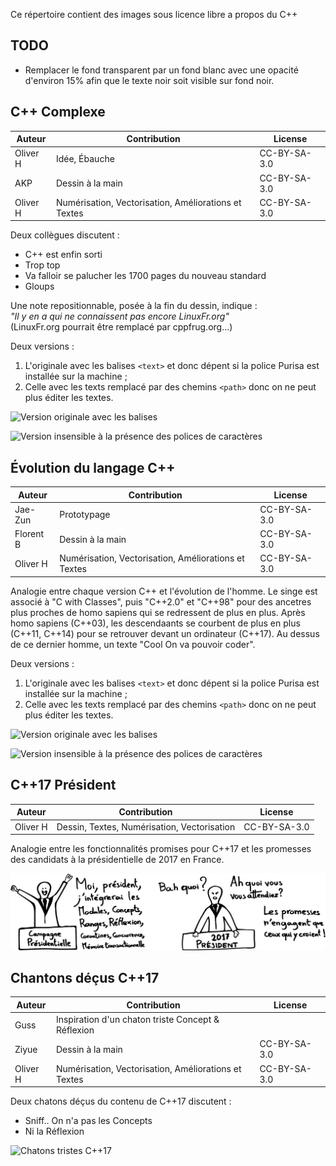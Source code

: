 Ce répertoire contient des images sous licence libre a propos du C++

TODO
----

* Remplacer le fond transparent par un fond blanc avec une opacité d'environ 15% afin que le texte noir soit visible sur fond noir.

C++ Complexe
------------

Auteur    | Contribution                                         | License
----------|------------------------------------------------------|----------
Oliver H  | Idée, Ébauche                                        | CC-BY-SA-3.0
AKP       | Dessin à la main                                     | CC-BY-SA-3.0
Oliver H  | Numérisation, Vectorisation, Améliorations et Textes | CC-BY-SA-3.0

Deux collègues discutent :
    
- C++ est enfin sorti
- Trop top
- Va falloir se palucher les 1700 pages du nouveau standard
- Gloups

Une note repositionnable, posée à la fin du dessin, indique :  
_"Il y en a qui ne connaissent pas encore LinuxFr.org"_  
(LinuxFr.org pourrait être remplacé par cppfrug.org...)

Deux versions :

1. L'originale avec les balises `<text>` et donc dépent si la police Purisa est installée sur la machine ;
2. Celle avec les texts remplacé par des chemins `<path>` donc on ne peut plus éditer les textes.

![Version originale avec les balises <text>](http://cpp-frug.github.io/materials/images/Cpp-Complexe-Path.svg)

![Version insensible à la présence des polices de caractères](http://cpp-frug.github.io/materials/images/Cpp-Complexe-Path.svg)

Évolution du langage C++
------------------------

Auteur    | Contribution                                         | License
----------|------------------------------------------------------|----------
Jae-Zun   | Prototypage                                          | CC-BY-SA-3.0
Florent B | Dessin à la main                                     | CC-BY-SA-3.0
Oliver H  | Numérisation, Vectorisation, Améliorations et Textes | CC-BY-SA-3.0

Analogie entre chaque version C++ et l'évolution de l'homme.
Le singe est associé à "C with Classes", puis "C++2.0" et "C++98" 
pour des ancetres plus proches de homo sapiens qui se redressent de plus en plus.
Après homo sapiens (C++03), les descendaants se courbent de plus en plus (C++11, C++14)
pour se retrouver devant un ordinateur (C++17).
Au dessus de ce dernier homme, un texte "Cool  On va pouvoir coder".

Deux versions :

1. L'originale avec les balises `<text>` et donc dépent si la police Purisa est installée sur la machine ;
2. Celle avec les texts remplacé par des chemins `<path>` donc on ne peut plus éditer les textes.

![Version originale avec les balises <text>](http://cpp-frug.github.io/materials/images/Cpp-Evolution-Original.svg)

![Version insensible à la présence des polices de caractères](http://cpp-frug.github.io/materials/images/Cpp-Evolution-Path.svg)

C++17 Président
---------------

Auteur    | Contribution                                | License
----------|---------------------------------------------|----------
Oliver H  | Dessin, Textes, Numérisation, Vectorisation | CC-BY-SA-3.0

Analogie entre les fonctionnalités promises pour C++17
et les promesses des candidats à la présidentielle de 2017 en France.

![C++17 Président](images/Cpp-President-2017.svg)

Chantons déçus C++17
--------------------

Auteur    | Contribution                                         | License
----------|------------------------------------------------------|----------
Guss      | Inspiration d'un chaton triste Concept & Réflexion   | 
Ziyue     | Dessin à la main                                     | CC-BY-SA-3.0
Oliver H  | Numérisation, Vectorisation, Améliorations et Textes | CC-BY-SA-3.0

Deux chatons déçus du contenu de C++17 discutent :

- Sniff.. On n'a pas les Concepts
- Ni la Réflexion
 
![Chatons tristes C++17](http://cpp-frug.github.io/materials/images/chatons-tristes-Cpp17_Copyright-Ziyue-OliverH-2016_CC-BY-SA-3.jpg)

	
